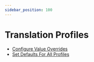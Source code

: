 ```yaml
---
sidebar_position: 100
---
```


# Translation Profiles

- [Configure Value Overrides](configure-value-overrides)
- [Set Defaults For All Profiles](set-defaults-all-profiles)